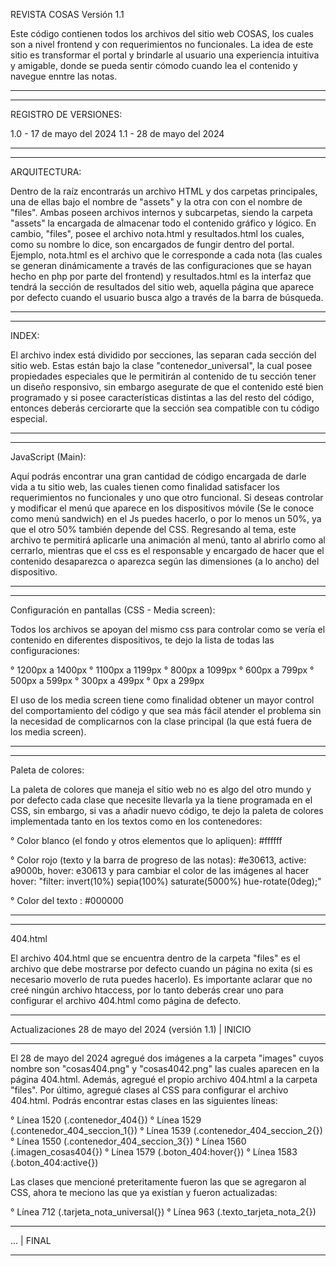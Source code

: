 REVISTA COSAS Versión 1.1

Este código contienen todos los archivos del sitio web COSAS, los cuales son a nivel frontend y con requerimientos no funcionales. La idea de este sitio es transformar el portal y brindarle al usuario una experiencia intuitiva y amigable, donde se pueda sentir cómodo cuando lea el contenido y navegue enntre las notas.



----------------------------------------------------------------
----------------------------------------------------------------
REGISTRO DE VERSIONES:

1.0 - 17 de mayo del 2024
1.1 - 28 de mayo del 2024



----------------------------------------------------------------
----------------------------------------------------------------
ARQUITECTURA:

Dentro de la raíz encontrarás un archivo HTML y dos carpetas principales, una de ellas bajo el nombre de "assets" y la otra con con el nombre de "files". Ambas poseen archivos internos y subcarpetas, siendo la carpeta "assets" la encargada de almacenar todo el contenido gráfico y lógico. En cambio, "files", posee el archivo nota.html y resultados.html los cuales, como su nombre lo dice, son encargados de fungir dentro del portal. Ejemplo, nota.html es el archivo que le corresponde a cada nota (las cuales se generan dinámicamente a través de las configuraciones que se hayan hecho en php por parte del frontend) y resultados.html es la interfaz que tendrá la sección de resultados del sitio web, aquella página que aparece por defecto cuando el usuario busca algo a través de la barra de búsqueda.


 
----------------------------------------------------------------
----------------------------------------------------------------
INDEX:

El archivo index está dividido por secciones, las separan cada sección del sitio web. Estas están bajo la clase "contenedor_universal", la cual posee propiedades especiales que le permitirán al contenido de tu sección tener un diseño responsivo, sin embargo asegurate de que el contenido esté bien programado y si posee características distintas a las del resto del código, entonces deberás cerciorarte que la sección sea compatible con tu código especial.



----------------------------------------------------------------
----------------------------------------------------------------
JavaScript (Main):

Aquí podrás encontrar una gran cantidad de código encargada de darle vida a tu sitio web, las cuales tienen como finalidad satisfacer los requerimientos no funcionales y uno que otro funcional. Si deseas controlar y modificar el menú que aparece en los dispositivos móvile (Se le conoce como menú sandwich) en el Js puedes hacerlo, o por lo menos un 50%, ya que el otro 50% también depende del CSS. Regresando al tema, este archivo te permitirá aplicarle una animación al menú, tanto al abrirlo como al cerrarlo, mientras que el css es el responsable y encargado de hacer que el contenido desaparezca o aparezca según las dimensiones (a lo ancho) del dispositivo.



----------------------------------------------------------------
----------------------------------------------------------------
Configuración en pantallas (CSS - Media screen):

Todos los archivos se apoyan del mismo css para controlar como se vería el contenido en diferentes dispositivos, te dejo la lista de todas las configuraciones:

° 1200px a 1400px
° 1100px a 1199px
° 800px a 1099px
° 600px a 799px
° 500px a 599px
° 300px a 499px
° 0px a 299px

El uso de los media screen tiene como finalidad obtener un mayor control del comportamiento del código y que sea más fácil atender el problema sin la necesidad de complicarnos con la clase principal (la que está fuera de los media screen).



----------------------------------------------------------------
----------------------------------------------------------------
Paleta de colores:

La paleta de colores que maneja el sitio web no es algo del otro mundo y por defecto cada clase que necesite llevarla ya la tiene programada en el CSS, sin embargo, si vas a añadir nuevo código, te dejo la paleta de colores implementada tanto en los textos como en los contenedores:

° Color blanco (el fondo y otros elementos que lo apliquen): #ffffff

° Color rojo (texto y la barra de progreso de las notas): #e30613, active: a9000b, hover: e30613 y para cambiar el color de las imágenes al hacer hover: "filter: invert(10%) sepia(100%) saturate(5000%) hue-rotate(0deg);"

° Color del texto : #000000



----------------------------------------------------------------
----------------------------------------------------------------
404.html

El archivo 404.html que se encuentra dentro de la carpeta "files" es el archivo que debe mostrarse por defecto cuando un página no exita (si es necesario moverlo de ruta puedes hacerlo). Es importante aclarar que no creé ningún archivo htaccess, por lo tanto deberás crear uno para configurar el archivo 404.html como página de defecto.










----------------------------------------------------------------

Actualizaciones 28 de mayo del 2024 (versión 1.1) | INICIO

----------------------------------------------------------------

El 28 de mayo del 2024 agregué dos imágenes a la carpeta "images" cuyos nombre son "cosas404.png" y "cosas4042.png" las cuales aparecen en la página 404.html. Además, agregué el propio archivo 404.html a la carpeta "files". Por último, agregué clases al CSS para configurar el archivo 404.html. Podrás encontrar estas clases en las siguientes líneas:

° Línea 1520 (.contenedor_404{})
° Línea 1529 (.contenedor_404_seccion_1{})
° Línea 1539 (.contenedor_404_seccion_2{})
° Línea 1550 (.contenedor_404_seccion_3{})
° Línea 1560 (.imagen_cosas404{})
° Línea 1579 (.boton_404:hover{})
° Línea 1583 (.boton_404:active{})

Las clases que mencioné preteritamente fueron las que se agregaron al CSS, ahora te meciono las que ya existían y fueron actualizadas:

° Línea 712 (.tarjeta_nota_universal{})
° Línea 963 (.texto_tarjeta_nota_2{})

----------------------------------------------------------------

... | FINAL

----------------------------------------------------------------
